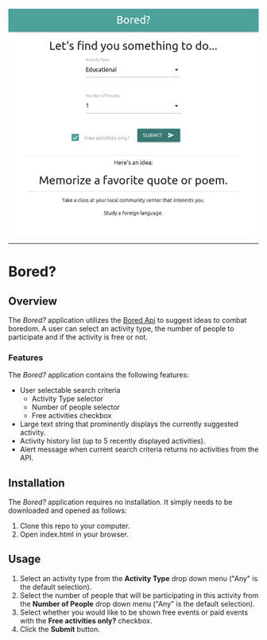 <p align="center"><img src="Resources/BoredAppImg1.png" alt="Bored?"></p>

---

# Bored?

## Overview

The _Bored?_ application utilizes the [Bored Api](https://boredapi.com) to suggest ideas to combat boredom. A user can select an activity type, the number of people to participate and if the activity is free or not.

### Features

The _Bored?_ application contains the following features:

- User selectable search criteria
  - Activity Type selector
  - Number of people selector
  - Free activities checkbox
- Large text string that prominently displays the currently suggested activity.
- Activity history list (up to 5 recently displayed activities).
- Alert message when current search criteria returns no activities from the API.

## Installation

The _Bored?_ application requires no installation. It simply needs to be downloaded and opened as follows:

1. Clone this repo to your computer.
2. Open index.html in your browser.

## Usage

1. Select an activity type from the **Activity Type** drop down menu ("Any" is the default selection).
2. Select the number of people that will be participating in this activity from the **Number of People** drop down menu ("Any" is the default selection).
3. Select whether you would like to be shown free events or paid events with the **Free activities only?** checkbox.
4. Click the **Submit** button.
